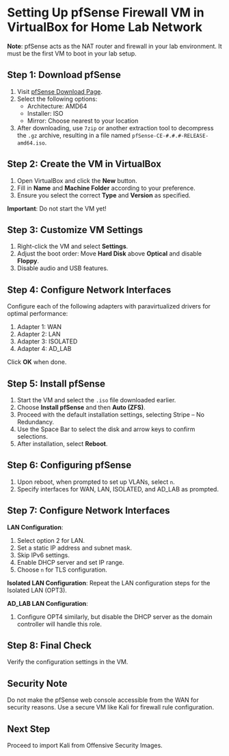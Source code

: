 
# Setting Up pfSense Firewall VM in VirtualBox for Home Lab Network

**Note**: pfSense acts as the NAT router and firewall in your lab environment. It must be the first VM to boot in your lab setup.

## Step 1: Download pfSense
1. Visit [pfSense Download Page](https://www.pfsense.org/download/).
2. Select the following options:
   - Architecture: AMD64
   - Installer: ISO
   - Mirror: Choose nearest to your location
3. After downloading, use `7zip` or another extraction tool to decompress the `.gz` archive, resulting in a file named `pfSense-CE-#.#.#-RELEASE-amd64.iso`.

## Step 2: Create the VM in VirtualBox
1. Open VirtualBox and click the **New** button.
2. Fill in **Name** and **Machine Folder** according to your preference.
3. Ensure you select the correct **Type** and **Version** as specified.

**Important**: Do not start the VM yet!

## Step 3: Customize VM Settings
1. Right-click the VM and select **Settings**.
2. Adjust the boot order: Move **Hard Disk** above **Optical** and disable **Floppy**.
3. Disable audio and USB features.

## Step 4: Configure Network Interfaces
Configure each of the following adapters with paravirtualized drivers for optimal performance:
1. Adapter 1: WAN
2. Adapter 2: LAN
3. Adapter 3: ISOLATED
4. Adapter 4: AD_LAB

Click **OK** when done.

## Step 5: Install pfSense
1. Start the VM and select the `.iso` file downloaded earlier.
2. Choose **Install pfSense** and then **Auto (ZFS)**.
3. Proceed with the default installation settings, selecting Stripe – No Redundancy.
4. Use the Space Bar to select the disk and arrow keys to confirm selections.
5. After installation, select **Reboot**.

## Step 6: Configuring pfSense
1. Upon reboot, when prompted to set up VLANs, select `n`.
2. Specify interfaces for WAN, LAN, ISOLATED, and AD_LAB as prompted.

## Step 7: Configure Network Interfaces
**LAN Configuration**:
1. Select option 2 for LAN.
2. Set a static IP address and subnet mask.
3. Skip IPv6 settings.
4. Enable DHCP server and set IP range.
5. Choose `n` for TLS configuration.

**Isolated LAN Configuration**:
Repeat the LAN configuration steps for the Isolated LAN (OPT3).

**AD_LAB LAN Configuration**:
1. Configure OPT4 similarly, but disable the DHCP server as the domain controller will handle this role.

## Step 8: Final Check
Verify the configuration settings in the VM.

## Security Note
Do not make the pfSense web console accessible from the WAN for security reasons. Use a secure VM like Kali for firewall rule configuration.

## Next Step
Proceed to import Kali from Offensive Security Images.

